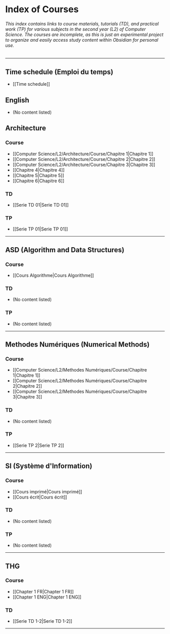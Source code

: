 # Index of Courses

###### This index contains links to course materials, tutorials (TD), and practical work (TP) for various subjects in the second year (L2) of Computer Science. The courses are incomplete, as this is just an experimental project to organize and easily access study content within Obsidian for personal use.

---

## Time schedule (Emploi du temps)
- [[Time schedule]]

## English
- (No content listed)

## Architecture
### Course
- [[Computer Science/L2/Architecture/Course/Chapitre 1|Chapitre 1]]
- [[Computer Science/L2/Architecture/Course/Chapitre 2|Chapitre 2]]
- [[Computer Science/L2/Architecture/Course/Chapitre 3|Chapitre 3]]
- [[Chapitre 4|Chapitre 4]]
- [[Chapitre 5|Chapitre 5]]
- [[Chapitre 6|Chapitre 6]]

### TD
- [[Serie TD 01|Serie TD 01]]

### TP
- [[Serie TP 01|Serie TP 01]]

---

## ASD (Algorithm and Data Structures)
### Course
- [[Cours Algorithme|Cours Algorithme]]

### TD
- (No content listed)

### TP
- (No content listed)

---

## Methodes Numériques (Numerical Methods)
### Course
- [[Computer Science/L2/Methodes Numériques/Course/Chapitre 1|Chapitre 1]]
- [[Computer Science/L2/Methodes Numériques/Course/Chapitre 2|Chapitre 2]]
- [[Computer Science/L2/Methodes Numériques/Course/Chapitre 3|Chapitre 3]]

### TD
- (No content listed)

### TP
- [[Serie TP 2|Serie TP 2]]

---

## SI (Système d'Information)
### Course
- [[Cours imprimé|Cours imprimé]]
- [[Cours écrit|Cours écrit]]

### TD
- (No content listed)

### TP
- (No content listed)

---

## THG
### Course
- [[Chapter 1 FR|Chapter 1 FR]]
- [[Chapter 1 ENG|Chapter 1 ENG]]

### TD
- [[Serie TD 1-2|Serie TD 1-2]]

---

